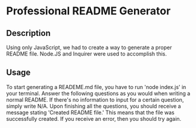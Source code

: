 # Professional README Generator

## Description

Using only JavaScript, we had to create a way to generate a proper README file. Node.JS and Inquirer were used to accomplish this.

## Usage

To start generating a READEME.md file, you have to run 'node index.js' in your terminal. Answer the following questions as you would when writing a normal README. If there's no information to input for a certain question, simply write N/A. Upon finishing all the questions, you should receive a message stating 'Created README file.' This means that the file was successfully created. If you receive an error, then you should try again.

